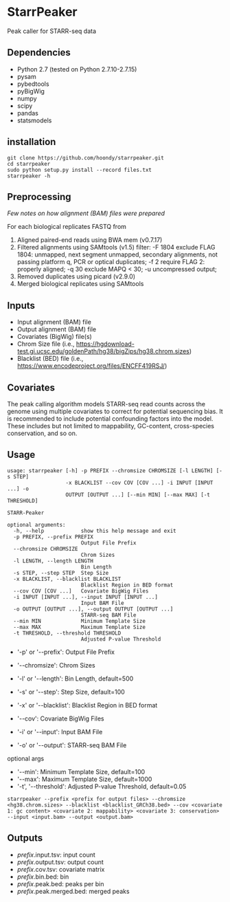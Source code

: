 # StarrPeaker
Peak caller for STARR-seq data

## Dependencies

* Python 2.7 (tested on Python 2.7.10-2.7.15)
* pysam
* pybedtools
* pyBigWig
* numpy
* scipy
* pandas
* statsmodels

## installation

```
git clone https://github.com/hoondy/starrpeaker.git
cd starrpeaker
sudo python setup.py install --record files.txt
starrpeaker -h
```

## Preprocessing

*Few notes on how alignment (BAM) files were prepared*

For each biological replicates FASTQ from 

1. Aligned paired-end reads using BWA mem (v0.7.17)
2. Filtered alignments using SAMtools (v1.5)
filter: -F 1804 exclude FLAG 1804: unmapped, next segment unmapped, secondary alignments, not passing platform q, PCR or optical duplicates; -f 2 require FLAG 2: properly aligned; -q 30 exclude MAPQ < 30; -u uncompressed output; 
3. Removed duplicates using picard (v2.9.0)
4. Merged biological replicates using SAMtools

## Inputs

* Input alignment (BAM) file
* Output alignment (BAM) file
* Covariates (BigWig) file(s)
* Chrom Size file (i.e., https://hgdownload-test.gi.ucsc.edu/goldenPath/hg38/bigZips/hg38.chrom.sizes) 
* Blacklist (BED) file (i.e., https://www.encodeproject.org/files/ENCFF419RSJ/)

## Covariates

The peak calling algorithm models STARR-seq read counts across the genome using multiple covariates to correct for potential sequencing bias. It is recommended to include potential confounding factors into the model. These includes but not limited to mappability, GC-content, cross-species conservation, and so on.

## Usage

```
usage: starrpeaker [-h] -p PREFIX --chromsize CHROMSIZE [-l LENGTH] [-s STEP]
                   -x BLACKLIST --cov COV [COV ...] -i INPUT [INPUT ...] -o
                   OUTPUT [OUTPUT ...] [--min MIN] [--max MAX] [-t THRESHOLD]

STARR-Peaker

optional arguments:
  -h, --help            show this help message and exit
  -p PREFIX, --prefix PREFIX
                        Output File Prefix
  --chromsize CHROMSIZE
                        Chrom Sizes
  -l LENGTH, --length LENGTH
                        Bin Length
  -s STEP, --step STEP  Step Size
  -x BLACKLIST, --blacklist BLACKLIST
                        Blacklist Region in BED format
  --cov COV [COV ...]   Covariate BigWig Files
  -i INPUT [INPUT ...], --input INPUT [INPUT ...]
                        Input BAM File
  -o OUTPUT [OUTPUT ...], --output OUTPUT [OUTPUT ...]
                        STARR-seq BAM File
  --min MIN             Minimum Template Size
  --max MAX             Maximum Template Size
  -t THRESHOLD, --threshold THRESHOLD
                        Adjusted P-value Threshold
```

* '-p' or '--prefix': Output File Prefix
* '--chromsize': Chrom Sizes
* '-l' or '--length': Bin Length, default=500
* '-s' or '--step': Step Size, default=100
* '-x' or '--blacklist': Blacklist Region in BED format
* '--cov': Covariate BigWig Files

* '-i' or '--input': Input BAM File
* '-o' or '--output': STARR-seq BAM File

optional args
* '--min': Minimum Template Size, default=100
* '--max': Maximum Template Size, default=1000
* '-t', '--threshold': Adjusted P-value Threshold, default=0.05

```
starrpeaker --prefix <prefix for output files> --chromsize <hg38.chrom.sizes> --blacklist <blacklist_GRCh38.bed> --cov <covariate 1: gc content> <covariate 2: mappability> <covariate 3: conservation> --input <input.bam> --output <output.bam>
```

## Outputs

* *prefix*.input.tsv: input count
* *prefix*.output.tsv: output count
* *prefix*.cov.tsv: covariate matrix
* *prefix*.bin.bed: bin
* *prefix*.peak.bed: peaks per bin
* *prefix*.peak.merged.bed: merged peaks

